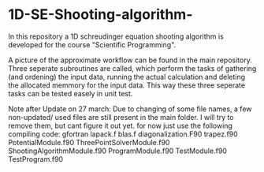 # 1D-SE-Shooting-algorithm-
In this repository a 1D schreudinger equation shooting algorithm is developed for the course "Scientific Programming".

A picture of the approximate workflow can be found in the main repository. Three seperate subroutines are called, which perform the tasks of gathering (and ordening) the input data, running the actual calculation and deleting the allocated memmory for the input data. This way these three seperate tasks can be tested easely in unit test. 


Note after Update on 27 march: Due to changing of some file names, a few non-updated/ used files are still present in the main folder. I will try to remove them, but cant figure it out yet. for now just use the following compiling code: 
gfortran lapack.f blas.f diagonalization.F90 trapez.f90 PotentialModule.f90 ThreePointSolverModule.f90 ShootingAlgorithmModule.f90 ProgramModule.f90 TestModule.f90 TestProgram.f90 
